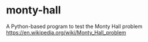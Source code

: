 # monty-hall
A Python-based program to test the Monty Hall problem https://en.wikipedia.org/wiki/Monty_Hall_problem
